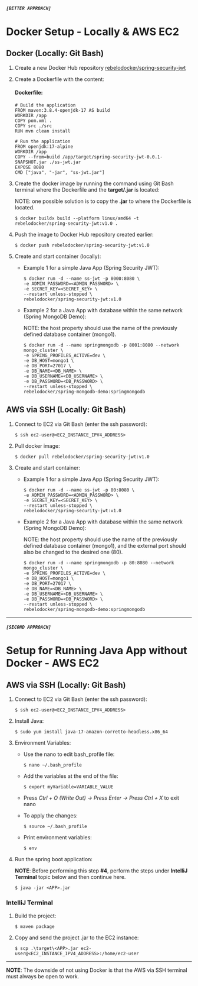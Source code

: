 ##### `[BETTER APPROACH]`

# Docker Setup - Locally & AWS EC2

## Docker (Locally: Git Bash)

1. Create a new Docker Hub repository [rebelodocker/spring-security-jwt](https://hub.docker.com/)

2. Create a Dockerfile with the content:

   #### Dockerfile:

   ```
   # Build the application
   FROM maven:3.8.4-openjdk-17 AS build
   WORKDIR /app
   COPY pom.xml .
   COPY src ./src
   RUN mvn clean install

   # Run the application
   FROM openjdk:17-alpine
   WORKDIR /app
   COPY --from=build /app/target/spring-security-jwt-0.0.1-SNAPSHOT.jar ./ss-jwt.jar
   EXPOSE 8080
   CMD ["java", "-jar", "ss-jwt.jar"]
   ```

3. Create the docker image by running the command using Git Bash terminal where the Dockerfile and the **target/<APP>.jar** is located:

   NOTE: one possible solution is to copy the **<APP>.jar** to where the Dockerfile is located.

   `$ docker buildx build --platform linux/amd64 -t rebelodocker/spring-security-jwt:v1.0 .`

4. Push the image to Docker Hub repository created earlier:

   `$ docker push rebelodocker/spring-security-jwt:v1.0`

5. Create and start container (locally):

   - Example 1 for a simple Java App (Spring Security JWT):

     ```
     $ docker run -d --name ss-jwt -p 8000:8080 \
     -e ADMIN_PASSWORD=<ADMIN_PASSWORD> \
     -e SECRET_KEY=<SECRET_KEY> \
     --restart unless-stopped \
     rebelodocker/spring-security-jwt:v1.0
     ```

   - Example 2 for a Java App with database within the same network (Spring MongoDB Demo):

     NOTE: the host property should use the name of the previously defined database container (mongo1).

     ```
     $ docker run -d --name springmongodb -p 8001:8080 --network mongo_cluster \
     -e SPRING_PROFILES_ACTIVE=dev \
     -e DB_HOST=mongo1 \
     -e DB_PORT=27017 \
     -e DB_NAME=<DB_NAME> \
     -e DB_USERNAME=<DB_USERNAME> \
     -e DB_PASSWORD=<DB_PASSWORD> \
     --restart unless-stopped \
     rebelodocker/spring-mongodb-demo:springmongodb
     ```

## AWS via SSH (Locally: Git Bash)

1. Connect to EC2 via Git Bash (enter the ssh password):

   `$ ssh ec2-user@<EC2_INSTANCE_IPV4_ADDRESS>`

2. Pull docker image:

   `$ docker pull rebelodocker/spring-security-jwt:v1.0`

3. Create and start container:

   - Example 1 for a simple Java App (Spring Security JWT):

     ```
     $ docker run -d --name ss-jwt -p 80:8080 \
     -e ADMIN_PASSWORD=<ADMIN_PASSWORD> \
     -e SECRET_KEY=<SECRET_KEY> \
     --restart unless-stopped \
     rebelodocker/spring-security-jwt:v1.0
     ```

   - Example 2 for a Java App with database within the same network (Spring MongoDB Demo):

     NOTE: the host property should use the name of the previously defined database container (mongo1), and the external port should also be changed to the desired one (80).

     ```
     $ docker run -d --name springmongodb -p 80:8080 --network mongo_cluster \
     -e SPRING_PROFILES_ACTIVE=dev \
     -e DB_HOST=mongo1 \
     -e DB_PORT=27017 \
     -e DB_NAME=<DB_NAME> \
     -e DB_USERNAME=<DB_USERNAME> \
     -e DB_PASSWORD=<DB_PASSWORD> \
     --restart unless-stopped \
     rebelodocker/spring-mongodb-demo:springmongodb
     ```

---

##### `[SECOND APPROACH]`

# Setup for Running Java App without Docker - AWS EC2

## AWS via SSH (Locally: Git Bash)

1.  Connect to EC2 via Git Bash (enter the ssh password):

    `$ ssh ec2-user@<EC2_INSTANCE_IPV4_ADDRESS>`

2.  Install Java:

    `$ sudo yum install java-17-amazon-corretto-headless.x86_64`

3.  Environment Variables:

    - Use the nano to edit bash_profile file:

      `$ nano ~/.bash_profile`

    - Add the variables at the end of the file:

      `$ export myVariable=VARIABLE_VALUE`

    - Press _Ctrl + O (Write Out) -> Press Enter -> Press Ctrl + X_ to exit nano

    - To apply the changes:

      `$ source ~/.bash_profile`

    - Print environment variables:

      `$ env`

4.  Run the spring boot application:

    **NOTE**: Before performing this step **#4**, perform the steps under **IntelliJ Terminal** topic below and then continue here.

    `$ java -jar <APP>.jar`

### IntelliJ Terminal

1. Build the project:

   `$ maven package`

2. Copy and send the project .jar to the EC2 instance:

   `$ scp .\target\<APP>.jar ec2-user@<EC2_INSTANCE_IPV4_ADDRESS>:/home/ec2-user`

---

**NOTE**: The downside of not using Docker is that the AWS via SSH terminal must always be open to work.
